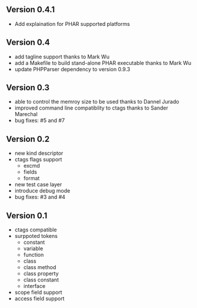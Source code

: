 Version 0.4.1
-------------

* Add explaination for PHAR supported platforms

Version 0.4
-----------

* add tagline support
  thanks to Mark Wu
* add a Makefile to build stand-alone PHAR executable
  thanks to Mark Wu
* update PHPParser dependency to version 0.9.3

Version 0.3
-----------

* able to control the memroy size to be used
  thanks to Dannel Jurado
* improved command line compatiblity to ctags
  thanks to Sander Marechal
* bug fixes: #5 and #7

Version 0.2
-----------

* new kind descriptor
* ctags flags support
    * excmd
    * fields
    * format
* new test case layer
* introduce debug mode
* bug fixes: #3 and #4

Version 0.1
-----------

* ctags compatible
* surppoted tokens
    * constant
    * variable
    * function
    * class
    * class method
    * class property
    * class constant
    * interface
* scope field support
* access field support
